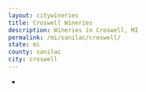 ```yaml
---
layout: citywineries
title: Croswell Wineries
description: Wineries in Croswell, MI
permalink: /mi/sanilac/croswell/
state: mi
county: sanilac
city: croswell
---
```

-
